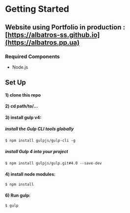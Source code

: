 # Getting Started

## Website using Portfolio in production : [https://albatros-ss.github.io](https://albatros.pp.ua)

### Required Components

- Node.js

## Set Up

#### 1) clone this repo

#### 2) cd path/to/...

#### 3) install gulp v4:

##### install the Gulp CLI tools globally
    $ npm install gulpjs/gulp-cli -g

#####  install Gulp 4 into your project
    $ npm install gulpjs/gulp.git#4.0 --save-dev

#### 4) install node modules:

    $ npm install

#### 6) Run gulp:

    $ gulp